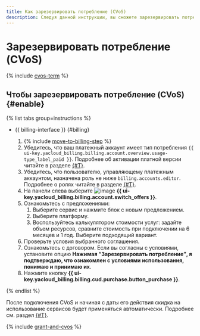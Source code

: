 ```yaml
---
title: Как зарезервировать потребление (CVoS)
description: Следуя данной инструкции, вы сможете зарезервировать потребление (CVoS).
---
```


# Зарезервировать потребление (CVoS)

{% include [cvos-term](../_includes/cvos-term.md) %}

## Чтобы зарезервировать потребление (CVoS) {#enable}

{% list tabs group=instructions %}

- {{ billing-interface }} {#billing}

  1. {% include [move-to-billing-step](../_includes/move-to-billing-step.md) %}
  1. Убедитесь, что ваш платежный аккаунт имеет тип потребления `{{ ui-key.yacloud_billing.billing.account.overview.usage-type_label_paid }}`. Подробнее об активации платной версии читайте в разделе [{#T}](activate-commercial.md).
  1. Убедитесь, что пользователю, управляющему платежным аккаунтом, назначена роль не ниже `billing.accounts.editor`. Подробнее о ролях читайте в разделе [{#T}](../security/index.md).
  1. На панели слева выберите ![image](../../_assets/console-icons/lock.svg) **{{ ui-key.yacloud_billing.billing.account.switch_offers }}**.
  1. Ознакомьтесь с предложениями:
      1. Выберите сервис и нажмите блок с новым предложением.
      1. Выберите платформу.
      1. Воспользуйтесь калькулятором стоимости услуг: задайте объем ресурсов, сравните стоимость при подключении на 6 месяцев и 1 год. Выберите подходящий вариант.
  1. Проверьте условия выбранного соглашения. 
  1. Ознакомьтесь с договором. Если вы согласны с условиями, установите опцию **Нажимая <q>Зарезервировать потребление</q>, я подтверждаю, что ознакомлен с условиями использования, понимаю и принимаю их**.   
  1. Нажмите кнопку **{{ ui-key.yacloud_billing.billing.cud.purchase.button_purchase }}**. 

{% endlist %}

После подключения CVoS и начиная с даты его действия скидка на использование сервисов будет применяться автоматически. Подробнее см. раздел [{#T}](../concepts/cvos.md).

{% include [grant-and-cvos](../../_includes/billing/grant-and-cvos.md) %}